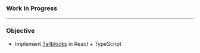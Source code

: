 ### Work In Progress

---

### Objective

- Implement [Tailblocks](https://tailblocks.cc/) in React + TypeScript
